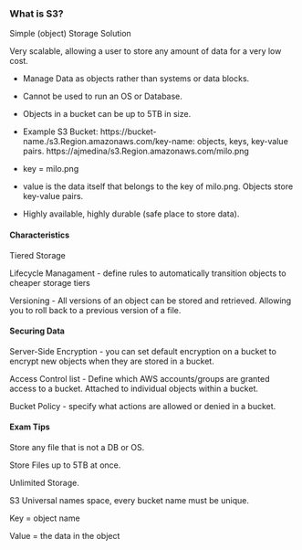 ### What is S3?

Simple (object) Storage Solution

Very scalable, allowing a user to store any amount of data for a very low cost.

- Manage Data as objects rather than systems or data blocks.

- Cannot be used to run an OS or Database.

- Objects in a bucket can be up to 5TB in size.

- Example S3 Bucket: https://bucket-name./s3.Region.amazonaws.com/key-name: objects, keys, key-value pairs. https://ajmedina/s3.Region.amazonaws.com/milo.png

- key = milo.png

- value is the data itself that belongs to the key of milo.png. Objects store key-value pairs.

- Highly available, highly durable (safe place to store data).

#### Characteristics

Tiered Storage

Lifecycle Managament - define rules to automatically transition objects to cheaper storage tiers

Versioning - All versions of an object can be stored and retrieved. Allowing you to roll back to a previous version of a file.

#### Securing Data

Server-Side Encryption - you can set default encryption on a bucket to encrypt new objects when they are stored in a bucket.

Access Control list - Define which AWS accounts/groups are granted access to a bucket. Attached to individual objects within a bucket.

Bucket Policy - specify what actions are allowed or denied in a bucket.

#### Exam Tips

Store any file that is not a DB or OS.

Store Files up to 5TB at once.

Unlimited Storage.

S3 Universal names space, every bucket name must be unique.

Key = object name

Value = the data in the object
